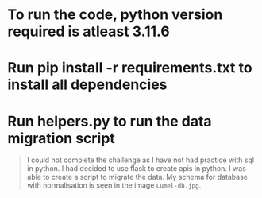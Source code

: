 # To run the code, python version required is atleast 3.11.6
# Run pip install -r requirements.txt to install all dependencies
# Run helpers.py to run the data migration script

> I could not complete the challenge as I have not had practice with sql in python. I had decided to use flask to create apis in python. I was able to create a script to migrate the data. My schema for database with normalisation is seen in the image `Lumel-db.jpg`.